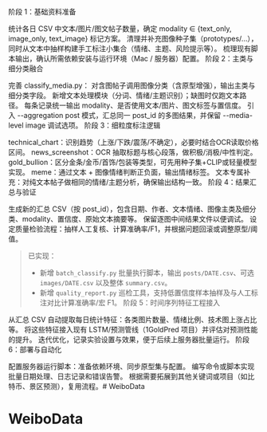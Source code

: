 阶段 1：基础资料准备

统计各日 CSV 中文本/图片/图文帖子数量，确定 modality ∈ {text_only, image_only, text_image} 标记方案。
清理并补充图像种子集（prototypes/…），同时从文本中抽样构建手工标注小集合（情绪、主题、风险提示等）。
梳理现有脚本输出，确认所需依赖安装与运行环境（Mac / 服务器）配置。
阶段 2：主类与细分类融合

完善 classify_media.py：
对含图帖子调用图像分类（含原型增强），输出主类与细分类字段。
新增文本处理模块（分词、情绪/主题识别）；缺图时仅跑文本路径。
每条记录统一输出 modality、是否使用文本/图片、图文标签与置信度。
引入 --aggregation post 模式，汇总同一 post_id 的多图结果，并保留 --media-level image 调试选项。
阶段 3：细粒度标注逻辑

technical_chart：识别趋势（上涨/下跌/震荡/不确定），必要时结合OCR读取价格区间。
news_screenshot：OCR 抽取标题与核心段落，做积极/消极/中性判定。
gold_bullion：区分金条/金币/首饰/包装等类型，可先用种子集+CLIP或轻量模型实现。
meme：通过文本 + 图像情绪判断正负面，输出情绪标签。
文本专属补充：对纯文本帖子做相同的情绪/主题分析，确保输出结构一致。
阶段 4：结果汇总与验证

生成新的汇总 CSV（按 post_id），包含日期、作者、文本情绪、图像主类及细分类、modality、置信度、原始文本摘要等。
保留逐图中间结果文件以便调试。
设定质量检验流程：抽样人工复核、计算准确率/F1，并根据问题回滚或调整原型/阈值。
> 已实现：
> - 新增 `batch_classify.py` 批量执行脚本，输出 `posts/DATE.csv`、可选 `images/DATE.csv` 以及整体 `summary.csv`。
> - 新增 `quality_report.py` 巡检工具，支持低置信度样本抽样及与人工标注对比计算准确率/宏 F1。
阶段 5：时间序列特征工程接入

从汇总 CSV 自动提取每日统计特征：各类图片数量、情绪比例、技术图上涨占比等。
将这些特征接入现有 LSTM/预测管线（1GoldPred 项目）并评估对预测性能的提升。
迭代优化，记录实验设置与效果，便于后续上服务器批量运行。
阶段 6：部署与自动化

配置服务器运行脚本：准备依赖环境、同步原型集与配置。
编写命令或脚本实现批量日期处理、日志记录和错误告警。
根据需要拓展到其他关键词或项目（如比特币、景区预测），复用流程。# WeiboData
# WeiboData
